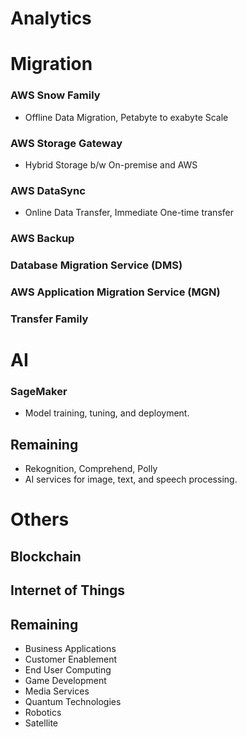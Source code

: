 # **Analytics**

# **Migration**

### AWS Snow Family

- Offline Data Migration, Petabyte to exabyte Scale

### AWS Storage Gateway

- Hybrid Storage b/w On-premise and AWS

### AWS DataSync

- Online Data Transfer, Immediate One-time transfer

### AWS Backup

### Database Migration Service (DMS)

### AWS Application Migration Service (MGN)

### Transfer Family

# **AI**

### SageMaker

- Model training, tuning, and deployment.

## Remaining

- Rekognition, Comprehend, Polly
- AI services for image, text, and speech processing.

# **Others**

## Blockchain

## Internet of Things

## Remaining

- Business Applications
- Customer Enablement
- End User Computing
- Game Development
- Media Services
- Quantum Technologies
- Robotics
- Satellite
